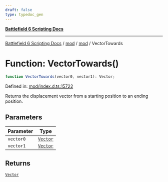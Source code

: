 ```yaml
---
draft: false
type: typedoc_gen
---
```


[**Battlefield 6 Scripting Docs**](../../../_index.md)

***

[Battlefield 6 Scripting Docs](../../../_index.md) / [mod](../../_index.md) / [mod](../_index.md) / VectorTowards

# Function: VectorTowards()

```ts
function VectorTowards(vector0, vector1): Vector;
```

Defined in: [mod/index.d.ts:15722](https://github.com/battlefield-portal-community/portal-docs/blob/ff09b2690670f74de7e97198022e5a97ff1161ff/generators/santiago/mod/index.d.ts#L15722)

Returns the displacement vector from a starting position to an ending position.

## Parameters

| Parameter | Type |
| ------ | ------ |
| `vector0` | [`Vector`](../Vector/_index.md) |
| `vector1` | [`Vector`](../Vector/_index.md) |

## Returns

[`Vector`](../Vector/_index.md)
